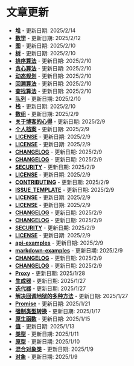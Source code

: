 # 文章更新

- **[堆](数据结构与算法\数据结构\堆.md)** - 更新日期: 2025/2/14
- **[数学](数据结构与算法\数据结构\数学.md)** - 更新日期: 2025/2/12
- **[图](数据结构与算法\数据结构\图.md)** - 更新日期: 2025/2/10
- **[树](数据结构与算法\数据结构\树.md)** - 更新日期: 2025/2/10
- **[排序算法](数据结构与算法\算法\排序算法.md)** - 更新日期: 2025/2/10
- **[贪心算法](数据结构与算法\算法\贪心算法.md)** - 更新日期: 2025/2/10
- **[动态规划](数据结构与算法\算法\动态规划.md)** - 更新日期: 2025/2/10
- **[回溯算法](数据结构与算法\算法\回溯算法.md)** - 更新日期: 2025/2/10
- **[查找算法](数据结构与算法\算法\查找算法.md)** - 更新日期: 2025/2/10
- **[队列](数据结构与算法\数据结构\队列.md)** - 更新日期: 2025/2/10
- **[栈](数据结构与算法\数据结构\栈.md)** - 更新日期: 2025/2/10
- **[数组](数据结构与算法\数据结构\数组.md)** - 更新日期: 2025/2/9
- **[关于博客的心得](关于博客的心得.md)** - 更新日期: 2025/2/9
- **[个人档案](个人档案.md)** - 更新日期: 2025/2/9
- **[LICENSE](node_modules\@shikijs\vscode-textmate\LICENSE.md)** - 更新日期: 2025/2/9
- **[LICENSE](node_modules\esbuild\LICENSE.md)** - 更新日期: 2025/2/9
- **[CHANGELOG](node_modules\estree-walker\CHANGELOG.md)** - 更新日期: 2025/2/9
- **[CHANGELOG](node_modules\focus-trap\CHANGELOG.md)** - 更新日期: 2025/2/9
- **[SECURITY](node_modules\focus-trap\SECURITY.md)** - 更新日期: 2025/2/9
- **[LICENSE](node_modules\hookable\LICENSE.md)** - 更新日期: 2025/2/9
- **[CONTRIBUTING](node_modules\mark.js\CONTRIBUTING.md)** - 更新日期: 2025/2/9
- **[ISSUE_TEMPLATE](node_modules\mark.js\ISSUE_TEMPLATE.md)** - 更新日期: 2025/2/9
- **[LICENSE](node_modules\rollup\LICENSE.md)** - 更新日期: 2025/2/9
- **[LICENSE](node_modules\search-insights\LICENSE.md)** - 更新日期: 2025/2/9
- **[CHANGELOG](node_modules\speakingurl\CHANGELOG.md)** - 更新日期: 2025/2/9
- **[CHANGELOG](node_modules\tabbable\CHANGELOG.md)** - 更新日期: 2025/2/9
- **[SECURITY](node_modules\tabbable\SECURITY.md)** - 更新日期: 2025/2/9
- **[LICENSE](node_modules\vite\LICENSE.md)** - 更新日期: 2025/2/9
- **[api-examples](node_modules\vitepress\template\api-examples.md)** - 更新日期: 2025/2/9
- **[markdown-examples](node_modules\vitepress\template\markdown-examples.md)** - 更新日期: 2025/2/9
- **[CHANGELOG](node_modules\@babel\parser\CHANGELOG.md)** - 更新日期: 2025/2/9
- **[CHANGELOG](node_modules\minisearch\CHANGELOG.md)** - 更新日期: 2025/2/9
- **[Proxy](JavaScript高级笔记\Proxy.md)** - 更新日期: 2025/1/28
- **[生成器](JavaScript高级笔记\生成器.md)** - 更新日期: 2025/1/27
- **[迭代器](JavaScript高级笔记\迭代器.md)** - 更新日期: 2025/1/27
- **[解决回调地狱的多种方法](JavaScript高级笔记\解决回调地狱的多种方法.md)** - 更新日期: 2025/1/27
- **[Promise](JavaScript高级笔记\Promise.md)** - 更新日期: 2025/1/21
- **[强制类型转换](JavaScript高级笔记\强制类型转换.md)** - 更新日期: 2025/1/17
- **[原生函数](JavaScript高级笔记\原生函数.md)** - 更新日期: 2025/1/15
- **[值](JavaScript高级笔记\值.md)** - 更新日期: 2025/1/13
- **[类型](JavaScript高级笔记\类型.md)** - 更新日期: 2025/1/11
- **[原型](JavaScript高级笔记\原型.md)** - 更新日期: 2025/1/10
- **[混合对象类](JavaScript高级笔记\混合对象类.md)** - 更新日期: 2025/1/9
- **[对象](JavaScript高级笔记\对象.md)** - 更新日期: 2025/1/9
